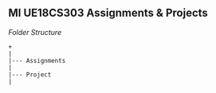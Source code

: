 ## MI UE18CS303 Assignments & Projects

*Folder Structure*

```
+
|
|--- Assignments
|
|--- Project
|
```